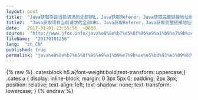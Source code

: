 ```yaml
---
layout: post
title:  "Java获取项目当前请求的全部URL，Java获取Referer，Java获取完整链接地址URL"
title2:  "Java获取项目当前请求的全部URL，Java获取Referer，Java获取完整链接地址URL"
date:   2017-01-01 23:55:56  +0800
source:  "http://www.jfox.info/java%e8%8e%b7%e5%8f%96%e9%a1%b9%e7%9b%ae%e5%bd%93%e5%89%8d%e8%af%b7%e6%b1%82%e7%9a%84%e5%85%a8%e9%83%a8urljava%e8%8e%b7%e5%8f%96refererjava%e8%8e%b7%e5%8f%96%e5%ae%8c%e6%95%b4%e9%93%be%e6%8e%a5.html"
fileName:  "20170101256"
lang:  "zh_CN"
published: true
permalink: "java%e8%8e%b7%e5%8f%96%e9%a1%b9%e7%9b%ae%e5%bd%93%e5%89%8d%e8%af%b7%e6%b1%82%e7%9a%84%e5%85%a8%e9%83%a8urljava%e8%8e%b7%e5%8f%96refererjava%e8%8e%b7%e5%8f%96%e5%ae%8c%e6%95%b4%e9%93%be%e6%8e%a5.html"
---
```

{% raw %}
.catesblock h5 a{font-weight:bold;text-transform: uppercase;}
.cates a {
display: inline-block;
margin: 0 3px 5px 0;
padding: 2px 3px;
position: relative;
text-align: left;
text-shadow: none;
text-transform: lowercase;
}
{% endraw %}